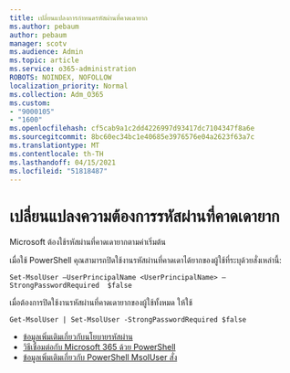 ```yaml
---
title: เปลี่ยนแปลงการกําหนดรหัสผ่านที่คาดเดายาก
ms.author: pebaum
author: pebaum
manager: scotv
ms.audience: Admin
ms.topic: article
ms.service: o365-administration
ROBOTS: NOINDEX, NOFOLLOW
localization_priority: Normal
ms.collection: Adm_O365
ms.custom:
- "9000105"
- "1600"
ms.openlocfilehash: cf5cab9a1c2dd4226997d93417dc7104347f8a6e
ms.sourcegitcommit: 8bc60ec34bc1e40685e3976576e04a2623f63a7c
ms.translationtype: MT
ms.contentlocale: th-TH
ms.lasthandoff: 04/15/2021
ms.locfileid: "51818487"
---
```

# <a name="change-strong-password-requirement"></a>เปลี่ยนแปลงความต้องการรหัสผ่านที่คาดเดายาก

Microsoft ต้องใช้รหัสผ่านที่คาดเดายากตามค่าเริ่มต้น

เมื่อใช้ PowerShell คุณสามารถปิดใช้งานรหัสผ่านที่คาดเดาได้ยากของผู้ใช้ที่ระบุด้วยสั่งเหล่านี้:

`Set-MsolUser –UserPrincipalName <UserPrincipalName> –StrongPasswordRequired  $false`

เมื่อต้องการปิดใช้งานรหัสผ่านที่คาดเดายากของผู้ใช้ทั้งหมด ให้ใช้

`Get-MsolUser | Set-MsolUser -StrongPasswordRequired $false`

- [ข้อมูลเพิ่มเติมเกี่ยวกับนโยบายรหัสผ่าน](https://docs.microsoft.com/azure/active-directory/authentication/concept-sspr-policy#password-policies-that-only-apply-to-cloud-user-accounts)
- [วิธีเชื่อมต่อกับ Microsoft 365 ด้วย PowerShell](https://docs.microsoft.com/office365/enterprise/powershell/connect-to-office-365-powershell#connect-with-the-microsoft-azure-active-directory-module-for-windows-powershell)
- [ข้อมูลเพิ่มเติมเกี่ยวกับ PowerShell MsolUser สั่ง](https://docs.microsoft.com/powershell/module/msonline/set-msoluser?view=azureadps-1.0)
